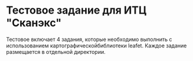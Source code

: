 # Тестовое задание для ИТЦ "Сканэкс"

Тестовое включает 4 задания, которые необходимо выполнить с использованием картографическойбиблиотеки leafet.
Каждое задание размещается в отдельной директории.
